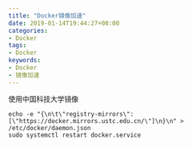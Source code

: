 ```yaml
---
title: "Docker镜像加速"
date: 2019-01-14T19:44:27+08:00
categories:
- Docker
tags:
- Docker
keywords:
- Docker
- 镜像加速
---
```


使用中国科技大学镜像

<!--more-->

```text
echo -e "{\n\t\"registry-mirrors\": [\"https://docker.mirrors.ustc.edu.cn/\"]\n}\n" > /etc/docker/daemon.json
sudo systemctl restart docker.service
```
